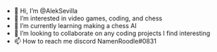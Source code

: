 - 👋 Hi, I’m @AlekSevilla
- 👀 I’m interested in video games, coding, and chess
- 🌱 I’m currently learning making a chess AI
- 💞️ I’m looking to collaborate on any coding projects I find interesting
- 📫 How to reach me discord NamenRoodle#0831

<!---
AlekSevilla/AlekSevilla is a ✨ special ✨ repository because its `README.md` (this file) appears on your GitHub profile.
You can click the Preview link to take a look at your changes.
--->
